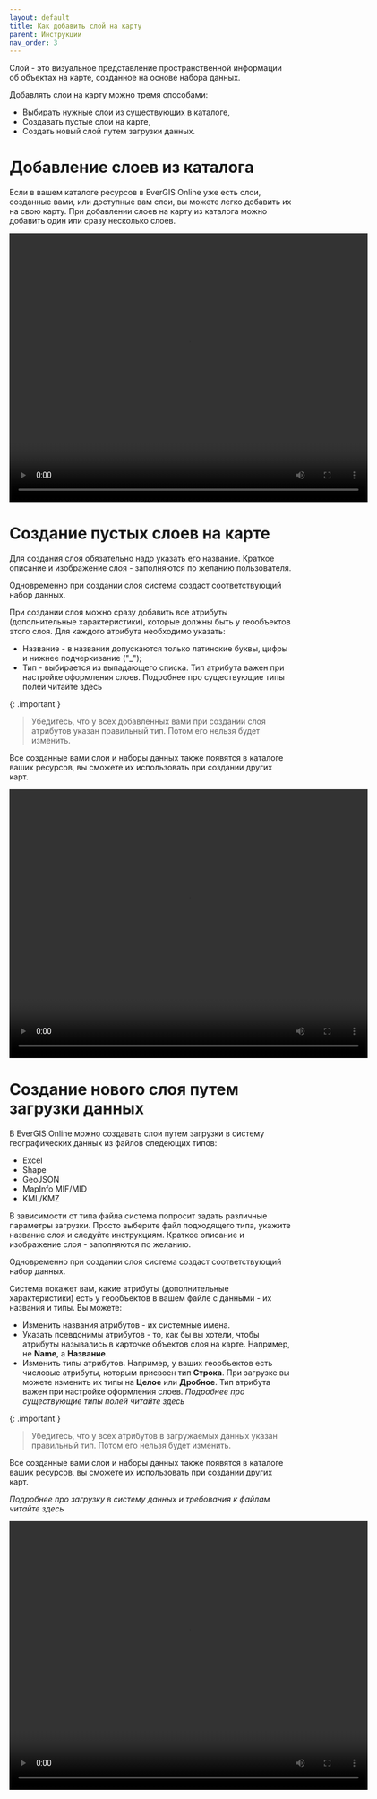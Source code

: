 ```yaml
---
layout: default
title: Как добавить слой на карту
parent: Инструкции
nav_order: 3
---
```


Слой - это визуальное представление пространственной информации об объектах на карте, созданное на основе набора данных.

Добавлять слои на карту можно тремя способами:

* Выбирать нужные слои из существующих в каталоге,
* Создавать пустые слои на карте,
* Создать новый слой путем загрузки данных.

# Добавление слоев из каталога
 
Если в вашем каталоге ресурсов в EverGIS Online уже есть слои, созданные вами, или доступные вам слои, вы можете легко добавить их на свою карту. При добавлении слоев на карту из каталога можно добавить один или сразу несколько слоев.

<video style="width:640px;height:480px" poster controls>
<source src="https://evergis.ru/static/portal/img/3_1.72862ef.mp4" type="video/mp4">
</video>

# Создание пустых слоев на карте

Для создания слоя обязательно надо указать его название. Краткое описание и изображение слоя - заполняются по желанию пользователя.

Одновременно при создании слоя система создаст соответствующий набор данных.

При создании слоя можно сразу добавить все атрибуты (дополнительные характеристики), которые должны быть у геообъектов этого слоя. Для каждого атрибута необходимо указать:

* Название - в названии допускаются только латинские буквы, цифры и нижнее подчеркивание ("_");
* Тип - выбирается из выпадающего списка. Тип атрибута важен при настройке оформления слоев. Подробнее про существующие типы полей читайте здесь

{: .important }
> Убедитесь, что у всех добавленных вами при создании слоя атрибутов указан правильный тип. Потом его нельзя будет изменить.

Все созданные вами слои и наборы данных также появятся в каталоге ваших ресурсов, вы сможете их использовать при создании других карт.

<video style="width:640px;height:480px" poster controls>
<source src="https://evergis.ru/static/portal/img/3_2.5da8213.mp4" type="video/mp4">
</video>

# Создание нового слоя путем загрузки данных

В EverGIS Online можно создавать слои путем загрузки в систему географических данных из файлов следеющих типов:

* Excel
* Shape
* GeoJSON
* MapInfo MIF/MID
* KML/KMZ

В зависимости от типа файла система попросит задать различные параметры загрузки. Просто выберите файл подходящего типа, укажите название слоя и следуйте инструкциям. Краткое описание и изображение слоя - заполняются по желанию.

Одновременно при создании слоя система создаст соответствующий набор данных.

Система покажет вам, какие атрибуты (дополнительные характеристики) есть у геообъектов в вашем файле с данными - их названия и типы. Вы можете:

* Изменить названия атрибутов - их системные имена.
* Указать псевдонимы атрибутов - то, как бы вы хотели, чтобы атрибуты назывались в карточке объектов слоя на карте. Например, не **Name**, а **Название**.
* Изменить типы атрибутов. Например, у ваших геообъектов есть числовые атрибуты, которым присвоен тип **Строка**. При загрузке вы можете изменить их типы на **Целое** или **Дробное**. Тип атрибута важен при настройке оформления слоев. _Подробнее про существующие типы полей читайте здесь_

{: .important }
> Убедитесь, что у всех атрибутов в загружаемых данных указан правильный тип. Потом его нельзя будет изменить.

Все созданные вами слои и наборы данных также появятся в каталоге ваших ресурсов, вы сможете их использовать при создании других карт.

_Подробнее про загрузку в систему данных и требования к файлам читайте здесь_

<video style="width:640px;height:480px" poster controls>
<source src="https://evergis.ru/static/portal/img/4.1832d4f.mp4" type="video/mp4">
</video>

